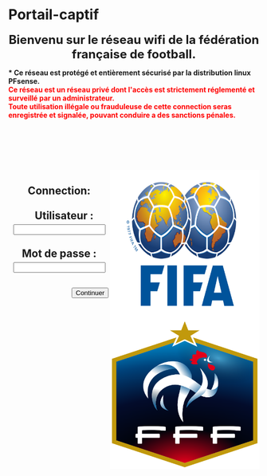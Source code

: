 # Portail-captif
<HTML>
<HEAD>
</HEAD>
<BODY BACKGROUND='stade-de-foot.jpg'>
<style>
	body {
	background-position: center;
	background-repeat: no-repeat;
    height: 900px;
	}
</style>
 <p align="center"> <font size="+2"><B>Bienvenu sur le r&eacute;seau wifi de la f&eacute;d&eacute;ration fran&ccedil;aise de football.</B><BR></p></font>
<B>* Ce r&eacute;seau est prot&eacute;g&eacute; et enti&egrave;rement s&eacute;curis&eacute; par la distribution linux PFsense.</B><BR>
 <B><font color="red">Ce r&eacute;seau est un r&eacute;seau priv&eacute; dont l'acc&egrave;s est strictement r&eacute;glement&eacute; et surveill&eacute; par un administrateur.<BR>
Toute utilisation ill&eacute;gale ou frauduleuse de cette connection seras enregistr&eacute;e et signal&eacute;e, pouvant conduire a des sanctions p&eacute;nales.</font></B><BR>
<BR>
<BR>
<BR>
<BR>
<BR>
<BR>
<img src="FIFA-Logo.png"" align="right" height="300px" width="300px" >
<img src="FFF.png"" align="right" height="300px" width="300px" >
<center>
<B><p align="center"><h2>Connection:</B><BR> 
<BR>
 
<form method="post" action="$PORTAL_ACTION$">
&nbsp;&nbsp;&nbsp;&nbsp;Utilisateur :   <input name="auth_user" type="text"><BR>
<BR>
Mot de passe :   <input name="auth_pass" type="password"><BR>
   <input name="redirurl" type="hidden" value="$PORTAL_REDIRURL$">
<BR>
&nbsp;&nbsp;&nbsp;&nbsp;&nbsp;&nbsp;&nbsp;&nbsp;&nbsp;&nbsp;&nbsp;&nbsp;&nbsp;&nbsp;&nbsp;&nbsp;&nbsp;&nbsp;&nbsp;&nbsp;&nbsp;&nbsp;&nbsp;&nbsp;   
<input name="accept" type="submit" value="Continuer"></center>
</h2>

</form>
</center>
 
</BODY>
</HTML>
